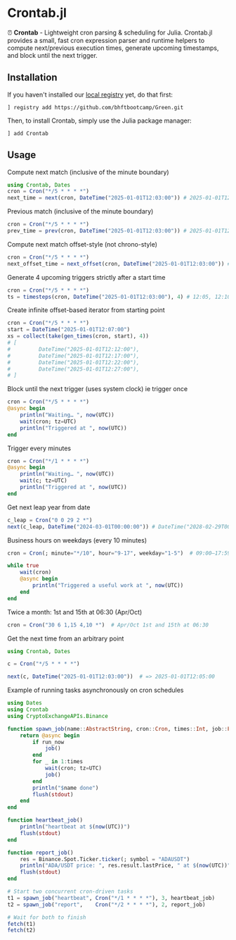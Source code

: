# Crontab.jl

⏰ **Crontab** - Lightweight cron parsing & scheduling for Julia. Crontab.jl provides a small, fast cron expression parser and runtime helpers to compute next/previous execution times, generate upcoming timestamps, and block until the next trigger.

## Installation

If you haven't installed our [local registry](https://github.com/bhftbootcamp/Green) yet, do that first:
```
] registry add https://github.com/bhftbootcamp/Green.git
```

Then, to install Crontab, simply use the Julia package manager:
```
] add Crontab
```

## Usage

Compute next match (inclusive of the minute boundary)
```julia
using Crontab, Dates
cron = Cron("*/5 * * * *")
next_time = next(cron, DateTime("2025-01-01T12:03:00")) # 2025-01-01T12:05:00
```

Previous match (inclusive of the minute boundary)
```julia
cron = Cron("*/5 * * * *")
prev_time = prev(cron, DateTime("2025-01-01T12:03:00")) # 2025-01-01T12:00:00
```

Compute next match offset-style (not chrono-style)
```julia
cron = Cron("*/5 * * * *")
next_offset_time = next_offset(cron, DateTime("2025-01-01T12:03:00")) # 2025-01-01T12:08:00
```

Generate 4 upcoming triggers strictly after a start time
```julia
cron = Cron("*/5 * * * *")
ts = timesteps(cron, DateTime("2025-01-01T12:03:00"), 4) # 12:05, 12:10, 12:15, 12:20
```

Create infinite offset-based iterator from starting point
```julia
cron = Cron("*/5 * * * *")
start = DateTime("2025-01-01T12:07:00")
xs = collect(take(gen_times(cron, start), 4))
# [
#         DateTime("2025-01-01T12:12:00"),
#         DateTime("2025-01-01T12:17:00"),
#         DateTime("2025-01-01T12:22:00"),
#         DateTime("2025-01-01T12:27:00"),
# ]
```

Block until the next trigger (uses system clock) ie trigger once
```julia
cron = Cron("*/5 * * * *")
@async begin
    println("Waiting… ", now(UTC))
    wait(cron; tz=UTC)
    println("Triggered at ", now(UTC))
end
```

Trigger every minutes
```julia
cron = Cron("*/1 * * * *")
@async begin
    println("Waiting… ", now(UTC))
    wait(c; tz=UTC)
    println("Triggered at ", now(UTC))
end
```

Get next leap year from date
```julia
c_leap = Cron("0 0 29 2 *")
next(c_leap, DateTime("2024-03-01T00:00:00")) # DateTime("2028-02-29T00:00:00")
```

Business hours on weekdays (every 10 minutes)
```julia
cron = Cron(; minute="*/10", hour="9-17", weekday="1-5")  # 09:00–17:59, Mon–Fri

while true
    wait(cron)
    @async begin
        println("Triggered a useful work at ", now(UTC))
    end
end
```

Twice a month: 1st and 15th at 06:30 (Apr/Oct)
```julia
cron = Cron("30 6 1,15 4,10 *")  # Apr/Oct 1st and 15th at 06:30
```

Get the next time from an arbitrary point
```julia
using Crontab, Dates

c = Cron("*/5 * * * *")

next(c, DateTime("2025-01-01T12:03:00"))  # => 2025-01-01T12:05:00
```

Example of running tasks asynchronously on cron schedules
```julia
using Dates
using Crontab
using CryptoExchangeAPIs.Binance

function spawn_job(name::AbstractString, cron::Cron, times::Int, job::Function; run_now::Bool=true)
    return @async begin
        if run_now
            job()
        end
        for _ in 1:times
            wait(cron; tz=UTC)
            job()
        end
        println("$name done")
        flush(stdout)
    end
end

function heartbeat_job()
    println("heartbeat at $(now(UTC))")
    flush(stdout)
end

function report_job()
    res = Binance.Spot.Ticker.ticker(; symbol = "ADAUSDT")
    println("ADA/USDT price: ", res.result.lastPrice, " at $(now(UTC))")
    flush(stdout)
end

# Start two concurrent cron-driven tasks
t1 = spawn_job("heartbeat", Cron("*/1 * * * *"), 3, heartbeat_job)
t2 = spawn_job("report",    Cron("*/2 * * * *"), 2, report_job)

# Wait for both to finish
fetch(t1)
fetch(t2)
```
